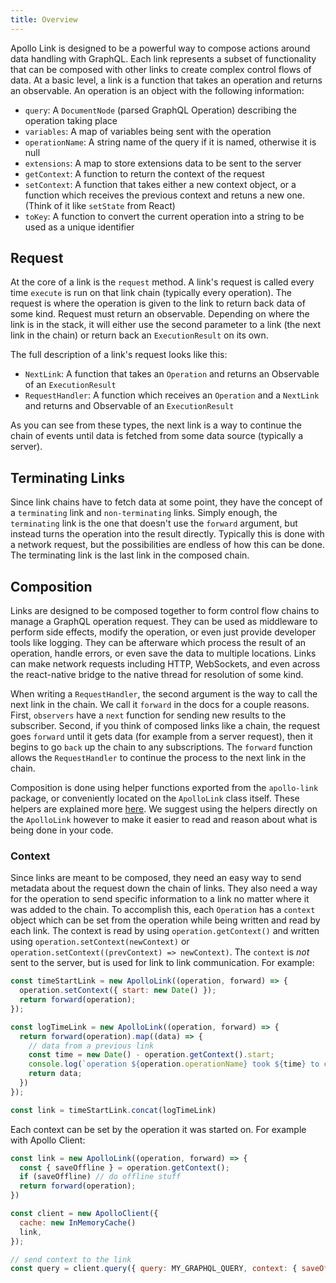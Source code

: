 ```yaml
---
title: Overview
---
```


Apollo Link is designed to be a powerful way to compose actions around data handling with GraphQL. Each link represents a subset of functionality that can be composed with other links to create complex control flows of data. At a basic level, a link is a function that takes an operation and returns an observable. An operation is an object with the following information:
- `query`: A `DocumentNode` (parsed GraphQL Operation) describing the operation taking place
- `variables`: A map of variables being sent with the operation
- `operationName`: A string name of the query if it is named, otherwise it is null
- `extensions`: A map to store extensions data to be sent to the server
- `getContext`: A function to return the context of the request
- `setContext`: A function that takes either a new context object, or a function which receives the previous context and retuns a new one. (Think of it like `setState` from React)
- `toKey`: A function to convert the current operation into a string to be used as a unique identifier

<h2 id="request">Request</h2>

At the core of a link is the `request` method. A link's request is called every time `execute` is run on that link chain (typically every operation). The request is where the operation is given to the link to return back data of some kind. Request must return an observable. Depending on where the link is in the stack, it will either use the second parameter to a link (the next link in the chain) or return back an `ExecutionResult` on its own.

The full description of a link's request looks like this:
- `NextLink`: A function that takes an `Operation` and returns an Observable of an `ExecutionResult`
- `RequestHandler`: A function which receives an `Operation` and a `NextLink` and returns and Observable of an `ExecutionResult`

As you can see from these types, the next link is a way to continue the chain of events until data is fetched from some data source (typically a server).

<h2 id="terminating">Terminating Links</h2>

Since link chains have to fetch data at some point, they have the concept of a `terminating` link and `non-terminating` links. Simply enough, the `terminating` link is the one that doesn't use the `forward` argument, but instead turns the operation into the result directly. Typically this is done with a network request, but the possibilities are endless of how this can be done. The terminating link is the last link in the composed chain.

<h2 id="composition">Composition</h2>

Links are designed to be composed together to form control flow chains to manage a GraphQL operation request. They can be used as middleware to perform side effects, modify the operation, or even just provide developer tools like logging. They can be afterware which process the result of an operation, handle errors, or even save the data to multiple locations. Links can make network requests including HTTP, WebSockets, and even across the react-native bridge to the native thread for resolution of some kind.

When writing a `RequestHandler`, the second argument is the way to call the next link in the chain. We call it `forward` in the docs for a couple reasons. First, `observers` have a `next` function for sending new results to the subscriber. Second, if you think of composed links like a chain, the request goes `forward` until it gets data (for example from a server request), then it begins to go `back` up the chain to any subscriptions. The `forward` function allows the `RequestHandler` to continue the process to the next link in the chain.

Composition is done using helper functions exported from the `apollo-link` package, or conveniently located on the `ApolloLink` class itself. These helpers are explained more [here](./composition.html). We suggest using the helpers directly on the `ApolloLink` however to make it easier to read and reason about what is being done in your code.

<h3 id="context">Context</h3>

Since links are meant to be composed, they need an easy way to send metadata about the request down the chain of links. They also need a way for the operation to send specific information to a link no matter where it was added to the chain. To accomplish this, each `Operation` has a `context` object which can be set from the operation while being written and read by each link. The context is read by using `operation.getContext()` and written using `operation.setContext(newContext)` or `operation.setContext((prevContext) => newContext)`. The `context` is *not* sent to the server, but is used for link to link communication. For example:

```js
const timeStartLink = new ApolloLink((operation, forward) => {
  operation.setContext({ start: new Date() });
  return forward(operation);
});

const logTimeLink = new ApolloLink((operation, forward) => {
  return forward(operation).map((data) => {
    // data from a previous link
    const time = new Date() - operation.getContext().start;
    console.log(`operation ${operation.operationName} took ${time} to complete`);
    return data;
  })
});

const link = timeStartLink.concat(logTimeLink)
```

Each context can be set by the operation it was started on. For example with Apollo Client:

```js
const link = new ApolloLink((operation, forward) => {
  const { saveOffline } = operation.getContext();
  if (saveOffline) // do offline stuff
  return forward(operation);
})

const client = new ApolloClient({
  cache: new InMemoryCache()
  link,
});

// send context to the link
const query = client.query({ query: MY_GRAPHQL_QUERY, context: { saveOffline: true }});
```
